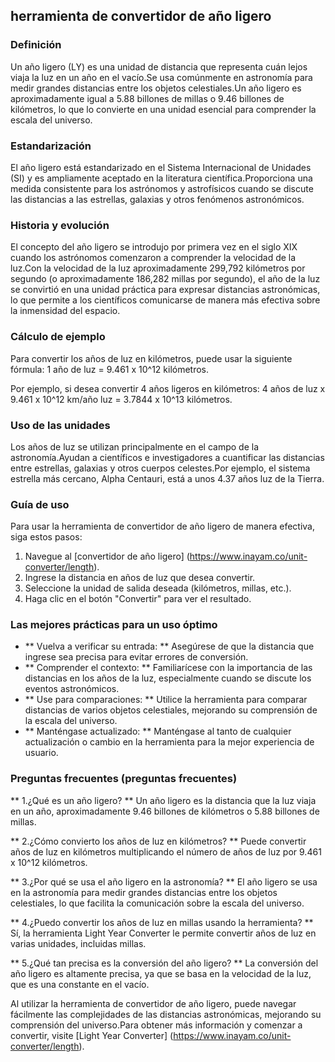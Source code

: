 ## herramienta de convertidor de año ligero

### Definición
Un año ligero (LY) es una unidad de distancia que representa cuán lejos viaja la luz en un año en el vacío.Se usa comúnmente en astronomía para medir grandes distancias entre los objetos celestiales.Un año ligero es aproximadamente igual a 5.88 billones de millas o 9.46 billones de kilómetros, lo que lo convierte en una unidad esencial para comprender la escala del universo.

### Estandarización
El año ligero está estandarizado en el Sistema Internacional de Unidades (SI) y es ampliamente aceptado en la literatura científica.Proporciona una medida consistente para los astrónomos y astrofísicos cuando se discute las distancias a las estrellas, galaxias y otros fenómenos astronómicos.

### Historia y evolución
El concepto del año ligero se introdujo por primera vez en el siglo XIX cuando los astrónomos comenzaron a comprender la velocidad de la luz.Con la velocidad de la luz aproximadamente 299,792 kilómetros por segundo (o aproximadamente 186,282 millas por segundo), el año de la luz se convirtió en una unidad práctica para expresar distancias astronómicas, lo que permite a los científicos comunicarse de manera más efectiva sobre la inmensidad del espacio.

### Cálculo de ejemplo
Para convertir los años de luz en kilómetros, puede usar la siguiente fórmula:
1 año de luz = 9.461 x 10^12 kilómetros.

Por ejemplo, si desea convertir 4 años ligeros en kilómetros:
4 años de luz x 9.461 x 10^12 km/año luz = 3.7844 x 10^13 kilómetros.

### Uso de las unidades
Los años de luz se utilizan principalmente en el campo de la astronomía.Ayudan a científicos e investigadores a cuantificar las distancias entre estrellas, galaxias y otros cuerpos celestes.Por ejemplo, el sistema estrella más cercano, Alpha Centauri, está a unos 4.37 años luz de la Tierra.

### Guía de uso
Para usar la herramienta de convertidor de año ligero de manera efectiva, siga estos pasos:
1. Navegue al [convertidor de año ligero] (https://www.inayam.co/unit-converter/length).
2. Ingrese la distancia en años de luz que desea convertir.
3. Seleccione la unidad de salida deseada (kilómetros, millas, etc.).
4. Haga clic en el botón "Convertir" para ver el resultado.

### Las mejores prácticas para un uso óptimo
- ** Vuelva a verificar su entrada: ** Asegúrese de que la distancia que ingrese sea precisa para evitar errores de conversión.
- ** Comprender el contexto: ** Familiarícese con la importancia de las distancias en los años de la luz, especialmente cuando se discute los eventos astronómicos.
- ** Use para comparaciones: ** Utilice la herramienta para comparar distancias de varios objetos celestiales, mejorando su comprensión de la escala del universo.
- ** Manténgase actualizado: ** Manténgase al tanto de cualquier actualización o cambio en la herramienta para la mejor experiencia de usuario.

### Preguntas frecuentes (preguntas frecuentes)

** 1.¿Qué es un año ligero? **
Un año ligero es la distancia que la luz viaja en un año, aproximadamente 9.46 billones de kilómetros o 5.88 billones de millas.

** 2.¿Cómo convierto los años de luz en kilómetros? **
Puede convertir años de luz en kilómetros multiplicando el número de años de luz por 9.461 x 10^12 kilómetros.

** 3.¿Por qué se usa el año ligero en la astronomía? **
El año ligero se usa en la astronomía para medir grandes distancias entre los objetos celestiales, lo que facilita la comunicación sobre la escala del universo.

** 4.¿Puedo convertir los años de luz en millas usando la herramienta? **
Sí, la herramienta Light Year Converter le permite convertir años de luz en varias unidades, incluidas millas.

** 5.¿Qué tan precisa es la conversión del año ligero? **
La conversión del año ligero es altamente precisa, ya que se basa en la velocidad de la luz, que es una constante en el vacío.

Al utilizar la herramienta de convertidor de año ligero, puede navegar fácilmente las complejidades de las distancias astronómicas, mejorando su comprensión del universo.Para obtener más información y comenzar a convertir, visite [Light Year Converter] (https://www.inayam.co/unit-converter/length).